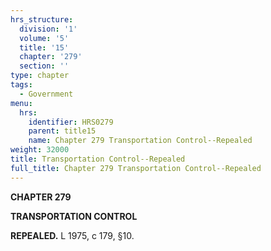 ```yaml
---
hrs_structure:
  division: '1'
  volume: '5'
  title: '15'
  chapter: '279'
  section: ''
type: chapter
tags:
  - Government
menu:
  hrs:
    identifier: HRS0279
    parent: title15
    name: Chapter 279 Transportation Control--Repealed
weight: 32000
title: Transportation Control--Repealed
full_title: Chapter 279 Transportation Control--Repealed
---
```

**CHAPTER 279**

**TRANSPORTATION CONTROL**

**REPEALED.** L 1975, c 179, §10.
